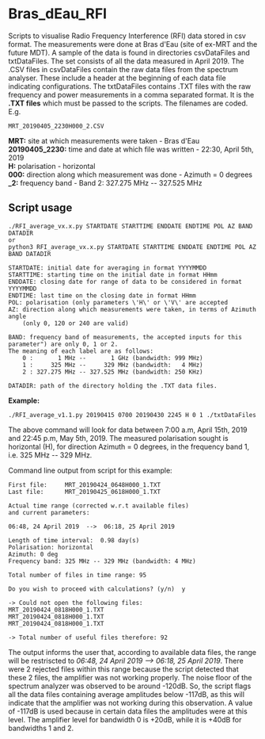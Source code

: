 # Bras_dEau_RFI

Scripts to visualise Radio Frequency Interference (RFI) data stored in csv
format. The measurements were done at Bras d'Eau (site of ex-MRT and the future
MDT). A sample of the data is found in directories csvDataFiles and
txtDataFiles. The set consists of all the data measured in April 2019. The .CSV
files in csvDataFiles contain the raw data files from the spectrum analyser.
These include a header at the beginning of each data file indicating
configurations. The txtDataFiles contains .TXT files with the raw frequency and
power measurements in a comma separated format. It is the **.TXT files** which
must be passed to the scripts. The filenames are coded. E.g.
```
MRT_20190405_2230H000_2.CSV
```
**MRT:** site at which measurements were taken - Bras d'Eau </br>
**20190405_2230:** time and date at which file was written - 22:30, April 5th, 2019 </br>
**H:** polarisation - horizontal </br>
**000:** direction along which measurement was done - Azimuth = 0 degrees </br>
**_2:** frequency band - Band 2: 327.275 MHz -- 327.525 MHz


## Script usage

```
./RFI_average_vx.x.py STARTDATE STARTTIME ENDDATE ENDTIME POL AZ BAND DATADIR
or
python3 RFI_average_vx.x.py STARTDATE STARTTIME ENDDATE ENDTIME POL AZ BAND DATADIR

STARTDATE: initial date for averaging in format YYYYMMDD
STARTTIME: starting time on the initial date in format HHmm
ENDDATE: closing date for range of data to be considered in format YYYYMMDD
ENDTIME: last time on the closing date in format HHmm
POL: polarisation (only parameters \'H\' or \'V\' are accepted
AZ: direction along which measurements were taken, in terms of Azimuth angle
    (only 0, 120 or 240 are valid)

BAND: frequency band of measurements, the accepted inputs for this parameter") are only 0, 1 or 2.
The meaning of each label are as follows:
	0 :       1 MHz --       1 GHz (bandwidth: 999 MHz)
	1 :     325 MHz --     329 MHz (bandwidth:   4 MHz)
	2 : 327.275 MHz -- 327.525 MHz (bandwidth: 250 KHz)

DATADIR: path of the directory holding the .TXT data files.
```

**Example:**
```
./RFI_average_v1.1.py 20190415 0700 20190430 2245 H 0 1 ./txtDataFiles
```
The above command will look for data between 7:00 a.m, April 15th, 2019 and
22:45 p.m, May 5th, 2019. The measured polarisation sought is horizontal (H),
for direction Azimuth = 0 degrees, in the frequency band 1, i.e.
325 MHz -- 329 MHz.

Command line output from script for this example:
```
First file:     MRT_20190424_0648H000_1.TXT
Last file:      MRT_20190425_0618H000_1.TXT

Actual time range (corrected w.r.t available files)
and current parameters:

06:48, 24 April 2019  -->  06:18, 25 April 2019

Length of time interval:  0.98 day(s)
Polarisation: horizontal
Azimuth: 0 deg
Frequency band: 325 MHz -- 329 MHz (bandwidth: 4 MHz)

Total number of files in time range: 95

Do you wish to proceed with calculations? (y/n)  y

-> Could not open the following files:
MRT_20190424_0818H000_1.TXT
MRT_20190424_0818H000_1.TXT
MRT_20190424_0818H000_1.TXT

-> Total number of useful files therefore: 92
```

The output informs the user that, according to available data files, the range
will be restriscted to *06:48, 24 April 2019  -->  06:18, 25 April 2019*.
There were 2 rejected files within this range because the script detected that
these 2 files, the amplifier was not working properly. The noise floor of the
spectrum analyzer was observed to be around -120dB. So, the script flags all
the data files containing average amplitudes below -117dB, as this will
indicate that the amplifier was not working during this observation. A value of
-117dB is used because in certain data files the amplitudes were at this level.
The amplifier level for bandwidth 0 is +20dB, while it is +40dB for bandwidths
1 and 2.
